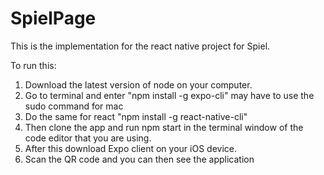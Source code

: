 # SpielPage

This is the implementation for the react native project for Spiel.

To run this:
1. Download the latest version of node on your computer. 
2. Go to terminal and enter "npm install -g expo-cli" may have to use the sudo command for mac
3. Do the same for react "npm install -g react-native-cli"
4. Then clone the app and run npm start in the terminal window of the code editor that you are using.
5. After this download Expo client on your iOS device.
6. Scan the QR code and you can then see the application
